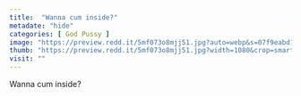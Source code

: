 ```yaml
---
title:  "Wanna cum inside?"
metadate: "hide"
categories: [ God Pussy ]
image: "https://preview.redd.it/5mf073o8mjj51.jpg?auto=webp&s=07f9eabd1aa51f1f7da5950dd0bb0fe92df10405"
thumb: "https://preview.redd.it/5mf073o8mjj51.jpg?width=1080&crop=smart&auto=webp&s=9de8584a50bb411e81a12f8006b1649f3f4db572"
visit: ""
---
```

Wanna cum inside?
